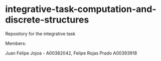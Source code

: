 # integrative-task-computation-and-discrete-structures
Repository for the integrative task


Members:

Juan Felipe Jojoa - A00382042, Felipe Rojas Prado A00393918





